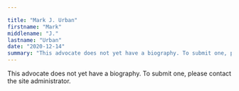 ```yaml
---

title: "Mark J. Urban"
firstname: "Mark"
middlename: "J."
lastname: "Urban"
date: "2020-12-14"
summary: "This advocate does not yet have a biography. To submit one, please contact the site administrator."
---
```

This advocate does not yet have a biography. To submit one, please contact the site administrator.

